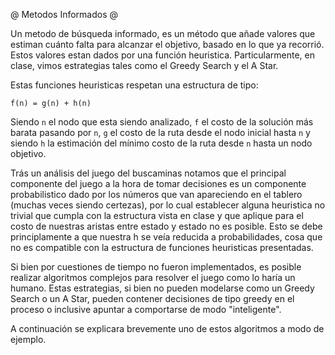 @ Metodos Informados @

Un metodo de búsqueda informado, es un método que añade valores que estiman cuánto
falta para alcanzar el objetivo, basado en lo que ya recorrió. Estos valores estan dados por una función heuristica.
Particularmente, en clase, vimos estrategias tales como el Greedy Search y el A Star.

Estas funciones heuristicas respetan una estructura de tipo:
```
f(n) = g(n) + h(n)
```

Siendo `n` el nodo que esta siendo analizado, `f` el costo de la solución más barata pasando
por `n`, `g` el costo de la ruta desde el nodo inicial hasta `n` y siendo `h` la estimación del
mínimo costo de la ruta desde `n` hasta un nodo objetivo.

Trás un análisis del juego del buscaminas notamos que el principal componente del
juego a la hora de tomar decisiones es un componente probabilistico dado por los números
que van apareciendo en el tablero (muchas veces siendo certezas), por lo cual establecer
alguna heuristica no trivial que cumpla con la estructura vista en clase y que aplique
para el costo de nuestras aristas entre estado y estado no es posible. Esto se debe
principlamente a que nuestra h se veía reducida a probabilidades, cosa que no es
compatible con la estructura de funciones heuristicas presentadas.

Si bien por cuestiones de tiempo no fueron implementados, es posible realizar algoritmos
complejos para resolver el juego como lo haría un humano. Estas estrategias, si bien no pueden
modelarse como un Greedy Search o un A Star, pueden contener decisiones de tipo greedy en el
proceso o inclusive apuntar a comportarse de modo "inteligente".

A continuación se explicara brevemente uno de estos algoritmos a modo de ejemplo.
